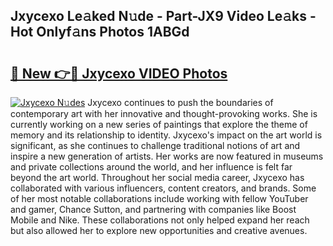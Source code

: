 ## Jxycexo Le𝚊ked N𝚞de - Part-JX9 Video Le𝚊ks - Hot Onlyf𝚊ns Photos 1ABGd

# <h2><a href="http://ab18478.deff.icu/?id=Jxycexo">🔗 New 👉🔴 Jxycexo VIDEO Photos</a></h2>

[![Jxycexo N𝚞des](https://i.imgur.com/rIISA9y.gif)](http://ab18478.deff.icu/?id=Jxycexo)
Jxycexo continues to push the boundaries of contemporary art with her innovative and thought-provoking works. She is currently working on a new series of paintings that explore the theme of memory and its relationship to identity. Jxycexo's impact on the art world is significant, as she continues to challenge traditional notions of art and inspire a new generation of artists. Her works are now featured in museums and private collections around the world, and her influence is felt far beyond the art world. Throughout her social media career, Jxycexo has collaborated with various influencers, content creators, and brands. Some of her most notable collaborations include working with fellow YouTuber and gamer, Chance Sutton, and partnering with companies like Boost Mobile and Nike. These collaborations not only helped expand her reach but also allowed her to explore new opportunities and creative avenues.
